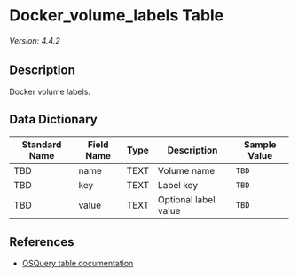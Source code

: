 # Docker_volume_labels Table
###### Version: 4.4.2

## Description
Docker volume labels.

## Data Dictionary
|Standard Name|Field Name|Type|Description|Sample Value|
|---|---|---|---|---|
|TBD|name|TEXT|Volume name|`TBD`|
|TBD|key|TEXT|Label key|`TBD`|
|TBD|value|TEXT|Optional label value|`TBD`|

## References
* [OSQuery table documentation](https://osquery.io/schema/current#docker_volume_labels)
